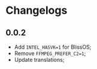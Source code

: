 # Changelogs

## 0.0.2
- Add `INTEL_HASVK=1` for BlissOS;
- Remove `FFMPEG_PREFER_C2=1`;
- Update translations;